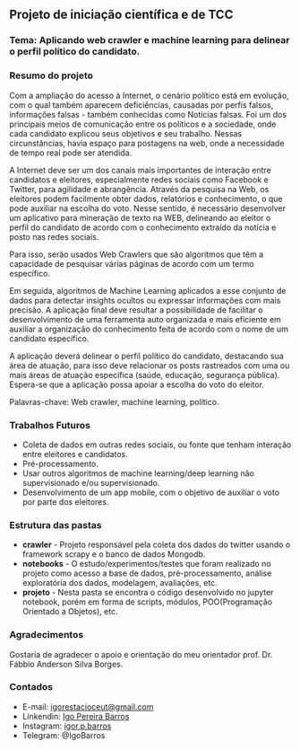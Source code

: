 ## Projeto de iniciação científica e de TCC

### Tema: Aplicando web crawler e machine learning para delinear o perfil político do candidato.

### Resumo do projeto
Com a ampliação do acesso à Internet, o cenário político está em evolução, com o qual também aparecem deficiências, causadas por perfis falsos, informações falsas - também conhecidas como Notícias falsas. Foi um dos principais meios de comunicação entre os políticos e a sociedade, onde cada candidato explicou seus objetivos e seu trabalho. Nessas circunstâncias, havia espaço para postagens na web, onde a necessidade de tempo real pode ser atendida.

A Internet deve ser um dos canais mais importantes de interação entre candidatos e eleitores, especialmente redes sociais como Facebook e Twitter, para agilidade e abrangência. Através da pesquisa na Web, os eleitores podem facilmente obter dados, relatórios e conhecimento, o que pode auxiliar na escolha do voto. Nesse sentido, é necessário desenvolver um aplicativo para mineração de texto na WEB, delineando ao eleitor o perfil do candidato de acordo com o conhecimento extraído da notícia e posto nas redes sociais.

Para isso, serão usados Web Crawlers que são algoritmos que têm a capacidade de pesquisar várias páginas de acordo com um termo específico.

Em seguida, algoritmos de Machine Learning aplicados a esse conjunto de dados para detectar insights ocultos ou expressar informações com mais precisão. A aplicação final deve resultar a possibilidade de facilitar o desenvolvimento de uma ferramenta auto organizada e mais eficiente em auxiliar a organização do conhecimento feita de acordo com o nome de um candidato específico.

A aplicação deverá delinear o perfil político do candidato, destacando sua área de atuação, para isso deve relacionar os posts rastreados com uma ou mais áreas de atuação específica (saúde, educação, segurança pública). Espera-se que a aplicação possa apoiar a escolha do voto do eleitor.

Palavras-chave: Web crawler, machine learning, político.

### Trabalhos Futuros
* Coleta de dados em outras redes sociais, ou fonte que tenham interação entre eleitores e candidatos.
* Pré-processamento.
* Usar outros algoritmos de machine learning/deep learning não supervisionado e/ou supervisionado.
* Desenvolvimento de um app mobile, com o objetivo de auxiliar o voto por parte dos eleitores.

### Estrutura das pastas
* **crawler** - Projeto responsável pela coleta dos dados do twitter usando o framework scrapy e o banco de dados Mongodb.
* **notebooks** - O estudo/experimentos/testes que foram realizado no projeto como acesso a base de dados, pré-processamento, análise exploratória dos dados, modelagem, avaliações, etc.
* **projeto** - Nesta pasta se encontra o código desenvolvido no jupyter notebook, porém em forma de scripts, módulos, POO(Programação Orientado a Objetos), etc.

### Agradecimentos
Gostaria de agradecer o apoio e orientação do meu orientador prof. Dr. Fábbio Anderson Silva Borges.

### Contados
* E-mail: igorestacioceut@gmail.com
* Linkendin: [Igo Pereira Barros](https://www.linkedin.com/in/igo-pereira-barros-developer/)
* Instagram: [igor.p.barros](https://www.instagram.com/igor.p.barros/)
* Telegram: @IgoBarros
